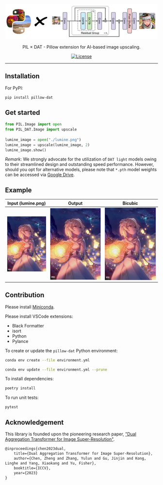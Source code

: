 <p align="center">
  <a href="https://ilovedatajjia.github.io/blog/" target="_blank">
      <img alt="iLoveData" src="https://github.com/iLoveDataJjia/pillow-dat/blob/main/.github/logo.png?raw=true" width="500" style="max-width: 100%;">
  </a>
</p>

<p align="center">
  PIL × DAT - Pillow extension for AI-based image upscaling.
</p>

<p align="center">
    <a href="https://github.com/iLoveDataJjia/pillow-dat/blob/main/LICENSE"><img src="https://img.shields.io/github/license/ilovedatajjia/pillow-dat" alt="License"></a>
</p>

---

## Installation

For PyPI:

```bash
pip install pillow-dat
```

## Get started

```python
from PIL.Image import open
from PIL_DAT.Image import upscale

lumine_image = open("./lumine.png")
lumine_image = upscale(lumine_image, 2)
lumine_image.show()
```

_Remark_: We strongly advocate for the utilization of `DAT light` models owing to their streamlined design and outstanding speed performance. However, should you opt for alternative models, please note that `*.pth` model weights can be accessed via [Google Drive](https://drive.google.com/drive/folders/1ro8bAZxrIEm03eE-7Lc15q9cwE3CJ-oh?usp=sharing).

## Example

|            Input (lumine.png)             |                Output                |                Bicubic                 |
| :---------------------------------------: | :----------------------------------: | :------------------------------------: |
| ![Input (lumine.png)](.github/lumine.png) | ![Output](.github/lumine_output.png) | ![Bicubic](.github/lumine_bicubic.png) |

## Contribution

Please install [Miniconda](https://docs.conda.io/projects/miniconda/en/latest/index.html).

Please install VSCode extensions:

- Black Formatter
- isort
- Python
- Pylance

To create or update the `pillow-dat` Python environment:

```bash
conda env create --file environment.yml
```

```bash
conda env update --file environment.yml --prune
```

To install dependencies:

```bash
poetry install
```

To run unit tests:

```bash
pytest
```

## Acknowledgement

This library is founded upon the pioneering research paper, ["Dual Aggregation Transformer for Image Super-Resolution"](https://openaccess.thecvf.com/content/ICCV2023/papers/Chen_Dual_Aggregation_Transformer_for_Image_Super-Resolution_ICCV_2023_paper.pdf).

```
@inproceedings{chen2023dual,
    title={Dual Aggregation Transformer for Image Super-Resolution},
    author={Chen, Zheng and Zhang, Yulun and Gu, Jinjin and Kong, Linghe and Yang, Xiaokang and Yu, Fisher},
    booktitle={ICCV},
    year={2023}
}
```

